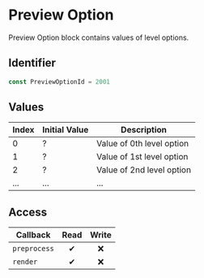 # Preview Option

Preview Option block contains values of level options.

## Identifier

```ts
const PreviewOptionId = 2001
```

## Values

| Index | Initial Value | Description               |
| ----- | ------------- | ------------------------- |
| 0     | ?             | Value of 0th level option |
| 1     | ?             | Value of 1st level option |
| 2     | ?             | Value of 2nd level option |
| ...   | ...           | ...                       |

## Access

| Callback     | Read | Write |
| ------------ | :--: | :---: |
| `preprocess` |  ✔   |  ❌   |
| `render`     |  ✔   |  ❌   |
